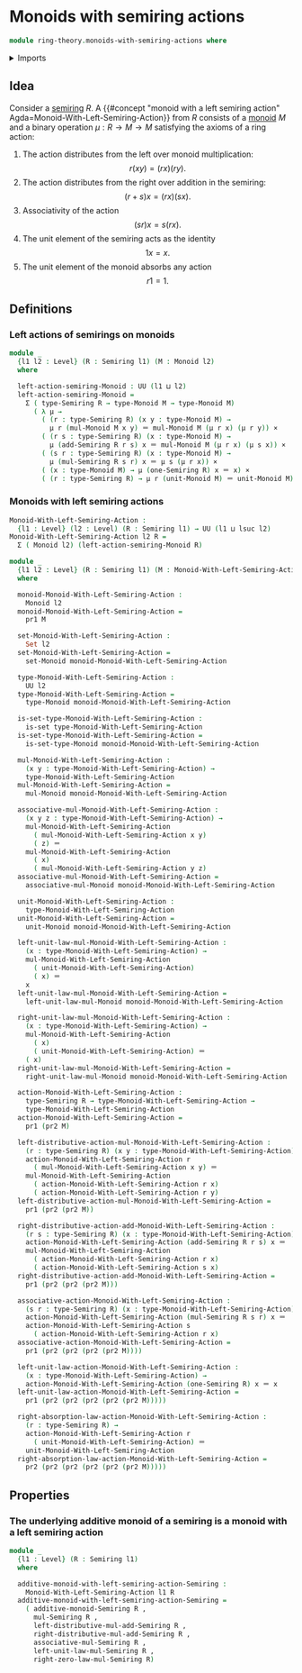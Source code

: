 # Monoids with semiring actions

```agda
module ring-theory.monoids-with-semiring-actions where
```

<details><summary>Imports</summary>

```agda
open import foundation.cartesian-product-types
open import foundation.dependent-pair-types
open import foundation.identity-types
open import foundation.sets
open import foundation.universe-levels

open import group-theory.monoids

open import ring-theory.semirings
```

</details>

## Idea

Consider a [semiring](ring-theory.semirings.md) $R$. A
{{#concept "monoid with a left semiring action" Agda=Monoid-With-Left-Semiring-Action}}
from $R$ consists of a [monoid](group-theory.monoids.md) $M$ and a binary
operation $\mu : R \to M \to M$ satisfying the axioms of a ring action:

1. The action distributes from the left over monoid multiplication:
   $$
     r(xy) = (rx)(ry).
   $$
2. The action distributes from the right over addition in the semiring:
   $$
     (r+s)x = (rx)(sx).
   $$
3. Associativity of the action
   $$
     (sr)x = s(rx).
   $$
4. The unit element of the semiring acts as the identity
   $$
     1x = x.
   $$
5. The unit element of the monoid absorbs any action
   $$
     r1 = 1.
   $$

## Definitions

### Left actions of semirings on monoids

```agda
module _
  {l1 l2 : Level} (R : Semiring l1) (M : Monoid l2)
  where

  left-action-semiring-Monoid : UU (l1 ⊔ l2)
  left-action-semiring-Monoid =
    Σ ( type-Semiring R → type-Monoid M → type-Monoid M)
      ( λ μ →
        ( (r : type-Semiring R) (x y : type-Monoid M) →
          μ r (mul-Monoid M x y) ＝ mul-Monoid M (μ r x) (μ r y)) ×
        ( (r s : type-Semiring R) (x : type-Monoid M) →
          μ (add-Semiring R r s) x ＝ mul-Monoid M (μ r x) (μ s x)) ×
        ( (s r : type-Semiring R) (x : type-Monoid M) →
          μ (mul-Semiring R s r) x ＝ μ s (μ r x)) ×
        ( (x : type-Monoid M) → μ (one-Semiring R) x ＝ x) ×
        ( (r : type-Semiring R) → μ r (unit-Monoid M) ＝ unit-Monoid M))
```

### Monoids with left semiring actions

```agda
Monoid-With-Left-Semiring-Action :
  {l1 : Level} (l2 : Level) (R : Semiring l1) → UU (l1 ⊔ lsuc l2)
Monoid-With-Left-Semiring-Action l2 R =
  Σ ( Monoid l2) (left-action-semiring-Monoid R)

module _
  {l1 l2 : Level} (R : Semiring l1) (M : Monoid-With-Left-Semiring-Action l2 R)
  where

  monoid-Monoid-With-Left-Semiring-Action :
    Monoid l2
  monoid-Monoid-With-Left-Semiring-Action =
    pr1 M

  set-Monoid-With-Left-Semiring-Action :
    Set l2
  set-Monoid-With-Left-Semiring-Action =
    set-Monoid monoid-Monoid-With-Left-Semiring-Action

  type-Monoid-With-Left-Semiring-Action :
    UU l2
  type-Monoid-With-Left-Semiring-Action =
    type-Monoid monoid-Monoid-With-Left-Semiring-Action

  is-set-type-Monoid-With-Left-Semiring-Action :
    is-set type-Monoid-With-Left-Semiring-Action
  is-set-type-Monoid-With-Left-Semiring-Action =
    is-set-type-Monoid monoid-Monoid-With-Left-Semiring-Action

  mul-Monoid-With-Left-Semiring-Action :
    (x y : type-Monoid-With-Left-Semiring-Action) →
    type-Monoid-With-Left-Semiring-Action
  mul-Monoid-With-Left-Semiring-Action =
    mul-Monoid monoid-Monoid-With-Left-Semiring-Action

  associative-mul-Monoid-With-Left-Semiring-Action :
    (x y z : type-Monoid-With-Left-Semiring-Action) →
    mul-Monoid-With-Left-Semiring-Action
      ( mul-Monoid-With-Left-Semiring-Action x y)
      ( z) ＝
    mul-Monoid-With-Left-Semiring-Action
      ( x)
      ( mul-Monoid-With-Left-Semiring-Action y z)
  associative-mul-Monoid-With-Left-Semiring-Action =
    associative-mul-Monoid monoid-Monoid-With-Left-Semiring-Action

  unit-Monoid-With-Left-Semiring-Action :
    type-Monoid-With-Left-Semiring-Action
  unit-Monoid-With-Left-Semiring-Action =
    unit-Monoid monoid-Monoid-With-Left-Semiring-Action

  left-unit-law-mul-Monoid-With-Left-Semiring-Action :
    (x : type-Monoid-With-Left-Semiring-Action) →
    mul-Monoid-With-Left-Semiring-Action
      ( unit-Monoid-With-Left-Semiring-Action)
      ( x) ＝
    x
  left-unit-law-mul-Monoid-With-Left-Semiring-Action =
    left-unit-law-mul-Monoid monoid-Monoid-With-Left-Semiring-Action

  right-unit-law-mul-Monoid-With-Left-Semiring-Action :
    (x : type-Monoid-With-Left-Semiring-Action) →
    mul-Monoid-With-Left-Semiring-Action
      ( x)
      ( unit-Monoid-With-Left-Semiring-Action) ＝
    ( x)
  right-unit-law-mul-Monoid-With-Left-Semiring-Action =
    right-unit-law-mul-Monoid monoid-Monoid-With-Left-Semiring-Action

  action-Monoid-With-Left-Semiring-Action :
    type-Semiring R → type-Monoid-With-Left-Semiring-Action →
    type-Monoid-With-Left-Semiring-Action
  action-Monoid-With-Left-Semiring-Action =
    pr1 (pr2 M)

  left-distributive-action-mul-Monoid-With-Left-Semiring-Action :
    (r : type-Semiring R) (x y : type-Monoid-With-Left-Semiring-Action) →
    action-Monoid-With-Left-Semiring-Action r
      ( mul-Monoid-With-Left-Semiring-Action x y) ＝
    mul-Monoid-With-Left-Semiring-Action
      ( action-Monoid-With-Left-Semiring-Action r x)
      ( action-Monoid-With-Left-Semiring-Action r y)
  left-distributive-action-mul-Monoid-With-Left-Semiring-Action =
    pr1 (pr2 (pr2 M))

  right-distributive-action-add-Monoid-With-Left-Semiring-Action :
    (r s : type-Semiring R) (x : type-Monoid-With-Left-Semiring-Action) →
    action-Monoid-With-Left-Semiring-Action (add-Semiring R r s) x ＝
    mul-Monoid-With-Left-Semiring-Action
      ( action-Monoid-With-Left-Semiring-Action r x)
      ( action-Monoid-With-Left-Semiring-Action s x)
  right-distributive-action-add-Monoid-With-Left-Semiring-Action =
    pr1 (pr2 (pr2 (pr2 M)))

  associative-action-Monoid-With-Left-Semiring-Action :
    (s r : type-Semiring R) (x : type-Monoid-With-Left-Semiring-Action) →
    action-Monoid-With-Left-Semiring-Action (mul-Semiring R s r) x ＝
    action-Monoid-With-Left-Semiring-Action s
      ( action-Monoid-With-Left-Semiring-Action r x)
  associative-action-Monoid-With-Left-Semiring-Action =
    pr1 (pr2 (pr2 (pr2 (pr2 M))))

  left-unit-law-action-Monoid-With-Left-Semiring-Action :
    (x : type-Monoid-With-Left-Semiring-Action) →
    action-Monoid-With-Left-Semiring-Action (one-Semiring R) x ＝ x
  left-unit-law-action-Monoid-With-Left-Semiring-Action =
    pr1 (pr2 (pr2 (pr2 (pr2 (pr2 M)))))

  right-absorption-law-action-Monoid-With-Left-Semiring-Action :
    (r : type-Semiring R) →
    action-Monoid-With-Left-Semiring-Action r
      ( unit-Monoid-With-Left-Semiring-Action) ＝
    unit-Monoid-With-Left-Semiring-Action
  right-absorption-law-action-Monoid-With-Left-Semiring-Action =
    pr2 (pr2 (pr2 (pr2 (pr2 (pr2 M)))))
```

## Properties

### The underlying additive monoid of a semiring is a monoid with a left semiring action

```agda
module _
  {l1 : Level} (R : Semiring l1)
  where

  additive-monoid-with-left-semiring-action-Semiring :
    Monoid-With-Left-Semiring-Action l1 R
  additive-monoid-with-left-semiring-action-Semiring =
    ( additive-monoid-Semiring R ,
      mul-Semiring R ,
      left-distributive-mul-add-Semiring R ,
      right-distributive-mul-add-Semiring R ,
      associative-mul-Semiring R ,
      left-unit-law-mul-Semiring R ,
      right-zero-law-mul-Semiring R)
```
